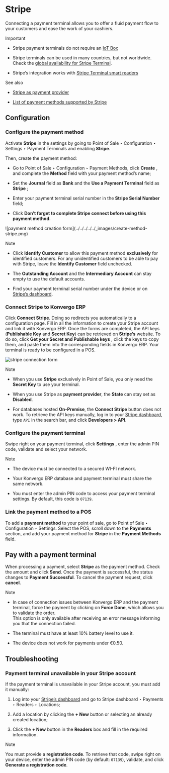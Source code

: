 # Stripe

Connecting a payment terminal allows you to offer a fluid payment flow to your
customers and ease the work of your cashiers.

<div class="alert alert-warning">
<p class="alert-title">
Important</p><ul>
<li><p>Stripe payment terminals do not require an <a href="../../../../general/iot">IoT Box</a></p></li>
<li><p>Stripe terminals can be used in many countries, but not worldwide. Check the <a href="https://support.stripe.com/questions/global-availability-for-stripe-terminal">global
availability for Stripe Terminal</a>.</p></li>
<li><p>Stripe’s integration works with <a href="https://docs.stripe.com/terminal/smart-readers">Stripe Terminal smart readers</a></p></li>
</ul>
</div> <div class="alert alert-secondary">
<p class="alert-title">
See also</p><ul>
<li><p><a href="../../../../finance/payment_providers/stripe">Stripe as payment provider</a></p></li>
<li><p><a href="https://stripe.com/payments/payment-methods">List of payment methods supported by Stripe</a></p></li>
</ul>
</div>

## Configuration

### Configure the payment method

Activate **Stripe** in the settings by going to Point of Sale ‣ Configuration
‣ Settings ‣ Payment Terminals and enabling **Stripe**.

Then, create the payment method:

  * Go to Point of Sale ‣ Configuration ‣ Payment Methods, click **Create** , and complete the **Method** field with your payment method’s name;

  * Set the **Journal** field as **Bank** and the **Use a Payment Terminal** field as **Stripe** ;

  * Enter your payment terminal serial number in the **Stripe Serial Number** field;

  * Click **Don’t forget to complete Stripe connect before using this payment method.**

![payment method creation form](../../../../../_images/create-method-
stripe.png) <div class="alert alert-primary">
<p class="alert-title">
Note</p><ul>
<li><p>Click <b>Identify Customer</b> to allow this payment method <b>exclusively</b> for identified
customers. For any unidentified customers to be able to pay with Stripe, leave the
<b>Identify Customer</b> field unchecked.</p></li>
<li><p>The <b>Outstanding Account</b> and the <b>Intermediary Account</b> can stay empty to
use the default accounts.</p></li>
<li><p>Find your payment terminal serial number under the device or on <a href="https://dashboard.stripe.com">Stripe’s dashboard</a>.</p></li>
</ul>
</div>

### Connect Stripe to Konvergo ERP

Click **Connect Stripe**. Doing so redirects you automatically to a
configuration page. Fill in all the information to create your Stripe account
and link it with Konvergo ERP. Once the forms are completed, the API keys
(**Publishable Key** and **Secret Key**) can be retrieved on **Stripe’s**
website. To do so, click **Get your Secret and Publishable keys** , click the
keys to copy them, and paste them into the corresponding fields in Konvergo ERP. Your
terminal is ready to be configured in a POS.

![stripe connection form](../../../../../_images/stripe-connect.png)
<div class="alert alert-primary">
<p class="alert-title">
Note</p><ul>
<li><p>When you use <b>Stripe</b> exclusively in Point of Sale, you only need the <b>Secret Key</b> to use
your terminal.</p></li>
<li><p>When you use Stripe as <b>payment provider</b>, the <b>State</b> can stay set as
<b>Disabled</b>.</p></li>
<li><p>For databases hosted <b>On-Premise</b>, the <b>Connect Stripe</b> button does not work. To
retrieve the API keys manually, log in to your <a href="https://dashboard.stripe.com">Stripe dashboard</a>, type <code>API</code> in the search bar, and click
<b>Developers &gt; API</b>.</p></li>
</ul>
</div>

### Configure the payment terminal

Swipe right on your payment terminal, click **Settings** , enter the admin PIN
code, validate and select your network.

<div class="alert alert-primary">
<p class="alert-title">
Note</p><ul>
<li><p>The device must be connected to a secured WI-FI network.</p></li>
<li><p>Your Konvergo ERP database and payment terminal must share the same network.</p></li>
<li><p>You must enter the admin PIN code to access your payment terminal settings. By default, this
code is <code>07139</code>.</p></li>
</ul>
</div>

### Link the payment method to a POS

To add a **payment method** to your point of sale, go to Point of Sale ‣
Configuration ‣ Settings. Select the POS, scroll down to the **Payments**
section, and add your payment method for **Stripe** in the **Payment Methods**
field.

## Pay with a payment terminal

When processing a payment, select **Stripe** as the payment method. Check the
amount and click **Send**. Once the payment is successful, the status changes
to **Payment Successful**. To cancel the payment request, click **cancel**.

<div class="alert alert-primary">
<p class="alert-title">
Note</p><ul>
<li><div class="line-block">
<div class="line">In case of connection issues between Konvergo ERP and the payment terminal, force the payment by
clicking on <b>Force Done</b>, which allows you to validate the order.</div>
<div class="line">This option is only available after receiving an error message informing you that the
connection failed.</div>
</div>
</li>
<li><p>The terminal must have at least 10% battery level to use it.</p></li>
<li><p>The device does not work for payments under €0.50.</p></li>
</ul>
</div>

## Troubleshooting

### Payment terminal unavailable in your Stripe account

If the payment terminal is unavailable in your Stripe account, you must add it
manually:

  1. Log into your [Stripe’s dashboard](https://dashboard.stripe.com) and go to Stripe dashboard ‣ Payments ‣ Readers ‣ Locations;

  2. Add a location by clicking the **\+ New** button or selecting an already created location;

  3. Click the **\+ New** button in the **Readers** box and fill in the required information.

<div class="alert alert-primary">
<p class="alert-title">
Note</p><p>You must provide a <b>registration code</b>. To retrieve that code, swipe right on your device,
enter the admin PIN code (by default: <code>07139</code>), validate, and click <b>Generate a
registration code</b>.</p>
</div>

